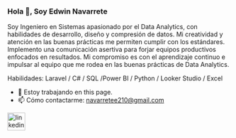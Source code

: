 ### Hola 👋, Soy Edwin Navarrete
Soy Ingeniero en Sistemas apasionado por el Data Analytics, con habilidades de desarrollo, diseño y compresión de datos. Mi creatividad y atención en las buenas prácticas me permiten cumplir con los estándares. Implemento una comunicación asertiva para forjar equipos productivos enfocados en resultados. Mi compromiso es con el aprendizaje continuo e impulsar al equipo que me rodea en las buenas prácticas de Data Analytics.

Habilidades: Laravel / C# / SQL /Power BI / Python / Looker Studio / Excel

- 🔭 Estoy trabajando en this page. 
- 📫 Cómo contactarme: navarretee210@gmail.com 


[<img src='https://cdn.jsdelivr.net/npm/simple-icons@3.0.1/icons/linkedin.svg' alt='linkedin' height='40'>](https://www.linkedin.com/in/edwin-navarrete210/)  


